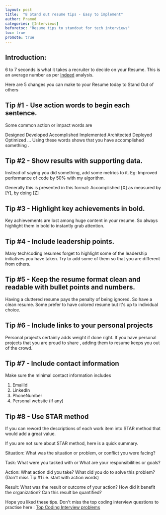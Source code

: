 ```yaml
---
layout: post
title:  "8 Stand out resume tips - Easy to implement"
author: Pramod
categories: [Interviews]
beforetoc: "Resume tips to standout for tech interviews"
toc: true
promote: true
---
```


## Introduction:
6 to 7 seconds is what it takes a recruiter to decide on your Resume. This is an average number as per [Indeed](https://www.indeed.com/career-advice/resumes-cover-letters/how-long-do-employers-look-at-resumes#:~:text=On%20average%2C%20employers%20look%20at,for%20only%20a%20few%20seconds.) analysis. 

Here are 5 changes you can make to your Resume today to Stand Out of others

## Tip #1 - Use action words to begin each sentence.
Some common action or impact words are

Designed
Developed
Accomplished
Implemented
Architected
Deployed
Optimized
...
Using these words shows that you have accomplished something .


## Tip #2 - Show results with supporting data.
Instead of saying you did something, add some metrics to it.
Eg: Improved performance of code by 50% with my algorithm.

Generally this is presented in this format:
Accomplished [X] as measured by [Y], by doing [Z]

## Tip #3 - Highlight key achievements in bold.
Key achievements are lost among huge content in your resume. So always highlight them in bold to instantly grab attention.

## Tip #4 - Include leadership points.
Many tech/coding resumes forget to highlight some of the leadership initiatives you have taken. Try to add some of them so that you are different from others.

## Tip #5 - Keep the resume format clean and readable with bullet points and numbers.
Having a cluttered resume pays the penalty of being ignored. So have a clean resume. Some prefer to have colored resume but it's up to individual choice.

## Tip #6 - Include links to your personal projects
Personal projects certainly adds weight if done right. If you have personal projects that you are proud to share , adding them to resume keeps you out of the crowd. 

## Tip #7 - Include contact information
Make sure the minimal contact information includes 
1. EmailId 
2. LinkedIn
3. PhoneNumber
4. Personal website (if any)

## Tip #8 - Use STAR method

If you can reword the descriptions of each work item into STAR method that would add a great value. 

If you are not sure about STAR method, here is a quick summary. 

Situation: What was the situation or problem, or conflict you were facing?

Task: What were you tasked with or What are your responsibilities or goals?

Action: What action did you take? What did you do to solve this problem? (Don't miss Tip #1 i.e. start with action words)

Result: What was the result or outcome of your action? How did it benefit the organization? Can this result be quantified?

Hope you liked these tips. Don't miss the top coding interview questions to practise here : [Top Coding Interview problems](https://tipseason.com/coding-interviews.html)

